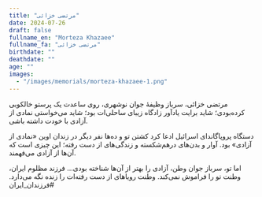 ```yaml
---
title: "مرتضی خزائی"
date: 2024-07-26
draft: false
fullname_en: "Morteza Khazaee"
fullname_fa: "مرتضی خزائی"
birthdate: ""
deathdate: ""
age: ""
images:
  - "/images/memorials/morteza-khazaee-1.png"
---
```


مرتضی خزائی،
سرباز وظیفۀ جوان نوشهری،
روی ساعدت یک پرستو خالکوبی کرده‌بودی؛ شاید برایت یادآور زادگاه زیبای ساحلی‌ات بود؛ شاید می‌خواستی نمادی از آزادی با خودت داشته باشی.

 دستگاه پروپاگاندای اسرائیل ادعا کرد کشتن تو و ده‌ها نفر دیگر در زندان اوین «نمادی از آزادی» بود. آوار‌ و بدن‌های درهم‌شکسته و زندگی‌های از دست رفته؛ این چیزی است که آن‌ها از آزادی می‌فهمند.

 اما تو، سرباز جوان وطن، آزادی را بهتر از آن‌ها شناخته بودی...
فرزند مظلوم ایران، وطنت تو را فراموش نمی‌کند. وطنت رویاهای از دست رفته‌ات را زنده نگه می‌دارد. 
#فرزندان_ایران